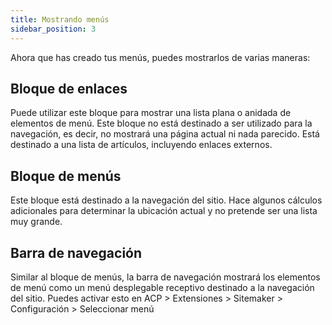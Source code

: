 ```yaml
---
title: Mostrando menús
sidebar_position: 3
---
```


Ahora que has creado tus menús, puedes mostrarlos de varias maneras:

## Bloque de enlaces
Puede utilizar este bloque para mostrar una lista plana o anidada de elementos de menú. Este bloque no está destinado a ser utilizado para la navegación, es decir, no mostrará una página actual ni nada parecido. Está destinado a una lista de artículos, incluyendo enlaces externos.

## Bloque de menús
Este bloque está destinado a la navegación del sitio. Hace algunos cálculos adicionales para determinar la ubicación actual y no pretende ser una lista muy grande.

## Barra de navegación
Similar al bloque de menús, la barra de navegación mostrará los elementos de menú como un menú desplegable receptivo destinado a la navegación del sitio. Puedes activar esto en ACP > Extensiones > Sitemaker > Configuración > Seleccionar menú

